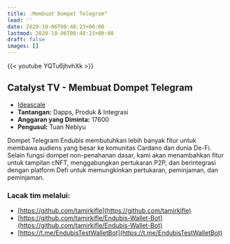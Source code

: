 ```yaml
---
title: :Membuat Dompet Telegram"
lead: ''
date: 2020-10-06T08:48:23+00:00
lastmod: 2020-10-06T08:48:23+00:00
draft: false
images: []
---
```


{{&lt;  youtube YQTu6jhvhXk &gt;}}

## Catalyst TV - Membuat Dompet Telegram

- [Ideascale](https://cardano.ideascale.com/c/idea/420625)
- **Tantangan:** Dapps, Produk &amp; Integrasi
- **Anggaran yang Diminta:** 17600
- **Pengusul:** Tuan Nebiyu

Dompet Telegram Endubis membutuhkan lebih banyak fitur untuk membawa audiens yang besar ke komunitas Cardano dan dunia De-Fi. Selain fungsi dompet non-penahanan dasar, kami akan menambahkan fitur untuk tampilan cNFT, menggabungkan pertukaran P2P, dan berintegrasi dengan platform Defi untuk memungkinkan pertukaran, peminjaman, dan peminjaman.

### Lacak tim melalui:

- [https://github.com/tamirkifle](https://github.com/tamirkifle)
- [https://github.com/tamirkifle/Endubis-Wallet-Bot](https://github.com/tamirkifle/Endubis-Wallet-Bot)
- [https://t.me/EndubisTestWalletBot](https://t.me/EndubisTestWalletBot)
